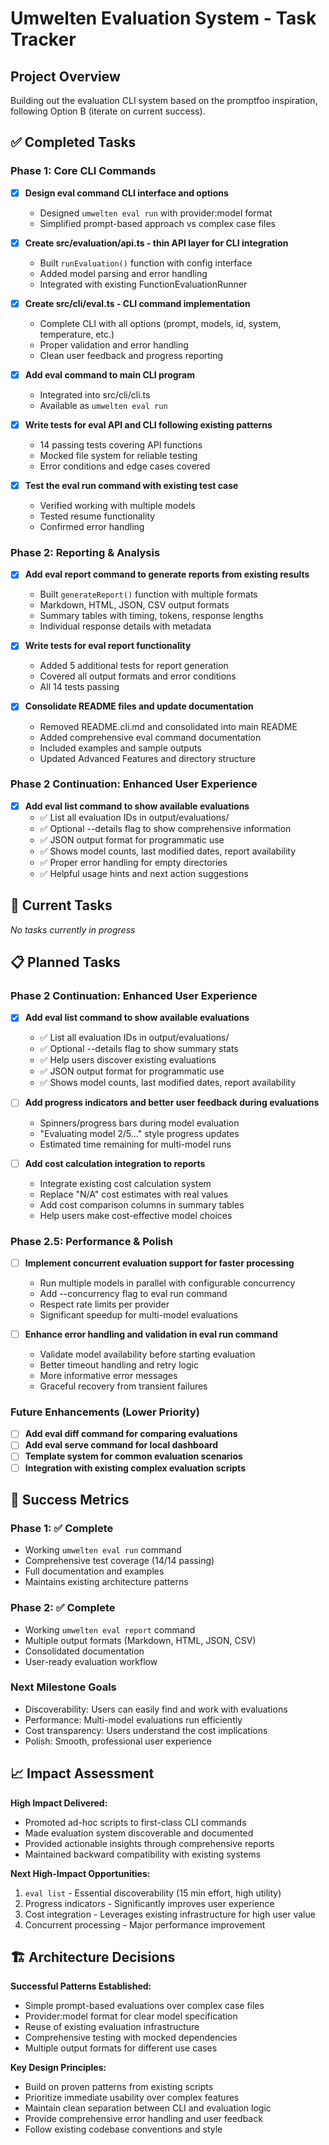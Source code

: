 # Umwelten Evaluation System - Task Tracker

## Project Overview
Building out the evaluation CLI system based on the promptfoo inspiration, following Option B (iterate on current success).

## ✅ Completed Tasks

### Phase 1: Core CLI Commands
- [x] **Design eval command CLI interface and options**
  - Designed `umwelten eval run` with provider:model format
  - Simplified prompt-based approach vs complex case files
  
- [x] **Create src/evaluation/api.ts - thin API layer for CLI integration**
  - Built `runEvaluation()` function with config interface
  - Added model parsing and error handling
  - Integrated with existing FunctionEvaluationRunner
  
- [x] **Create src/cli/eval.ts - CLI command implementation**  
  - Complete CLI with all options (prompt, models, id, system, temperature, etc.)
  - Proper validation and error handling
  - Clean user feedback and progress reporting
  
- [x] **Add eval command to main CLI program**
  - Integrated into src/cli/cli.ts
  - Available as `umwelten eval run`
  
- [x] **Write tests for eval API and CLI following existing patterns**
  - 14 passing tests covering API functions
  - Mocked file system for reliable testing  
  - Error conditions and edge cases covered
  
- [x] **Test the eval run command with existing test case**
  - Verified working with multiple models
  - Tested resume functionality
  - Confirmed error handling

### Phase 2: Reporting & Analysis  
- [x] **Add eval report command to generate reports from existing results**
  - Built `generateReport()` function with multiple formats
  - Markdown, HTML, JSON, CSV output formats
  - Summary tables with timing, tokens, response lengths
  - Individual response details with metadata
  
- [x] **Write tests for eval report functionality**
  - Added 5 additional tests for report generation
  - Covered all output formats and error conditions
  - All 14 tests passing
  
- [x] **Consolidate README files and update documentation**
  - Removed README.cli.md and consolidated into main README
  - Added comprehensive eval command documentation  
  - Included examples and sample outputs
  - Updated Advanced Features and directory structure

### Phase 2 Continuation: Enhanced User Experience  
- [x] **Add eval list command to show available evaluations**
  - ✅ List all evaluation IDs in output/evaluations/
  - ✅ Optional --details flag to show comprehensive information  
  - ✅ JSON output format for programmatic use
  - ✅ Shows model counts, last modified dates, report availability
  - ✅ Proper error handling for empty directories
  - ✅ Helpful usage hints and next action suggestions

## 🚧 Current Tasks

*No tasks currently in progress*

## 📋 Planned Tasks

### Phase 2 Continuation: Enhanced User Experience
- [x] **Add eval list command to show available evaluations**
  - ✅ List all evaluation IDs in output/evaluations/
  - ✅ Optional --details flag to show summary stats
  - ✅ Help users discover existing evaluations
  - ✅ JSON output format for programmatic use
  - ✅ Shows model counts, last modified dates, report availability
  
- [ ] **Add progress indicators and better user feedback during evaluations**
  - Spinners/progress bars during model evaluation
  - "Evaluating model 2/5..." style progress updates
  - Estimated time remaining for multi-model runs
  
- [ ] **Add cost calculation integration to reports**
  - Integrate existing cost calculation system
  - Replace "N/A" cost estimates with real values
  - Add cost comparison columns in summary tables
  - Help users make cost-effective model choices

### Phase 2.5: Performance & Polish  
- [ ] **Implement concurrent evaluation support for faster processing**
  - Run multiple models in parallel with configurable concurrency
  - Add --concurrency flag to eval run command
  - Respect rate limits per provider
  - Significant speedup for multi-model evaluations
  
- [ ] **Enhance error handling and validation in eval run command**
  - Validate model availability before starting evaluation
  - Better timeout handling and retry logic
  - More informative error messages
  - Graceful recovery from transient failures

### Future Enhancements (Lower Priority)
- [ ] **Add eval diff command for comparing evaluations**
- [ ] **Add eval serve command for local dashboard**
- [ ] **Template system for common evaluation scenarios**
- [ ] **Integration with existing complex evaluation scripts**

## 🎯 Success Metrics

### Phase 1: ✅ Complete
- Working `umwelten eval run` command
- Comprehensive test coverage (14/14 passing)
- Full documentation and examples
- Maintains existing architecture patterns

### Phase 2: ✅ Complete  
- Working `umwelten eval report` command
- Multiple output formats (Markdown, HTML, JSON, CSV)
- Consolidated documentation
- User-ready evaluation workflow

### Next Milestone Goals
- Discoverability: Users can easily find and work with evaluations
- Performance: Multi-model evaluations run efficiently  
- Cost transparency: Users understand the cost implications
- Polish: Smooth, professional user experience

## 📈 Impact Assessment

**High Impact Delivered:**
- Promoted ad-hoc scripts to first-class CLI commands
- Made evaluation system discoverable and documented
- Provided actionable insights through comprehensive reports
- Maintained backward compatibility with existing systems

**Next High-Impact Opportunities:**
1. `eval list` - Essential discoverability (15 min effort, high utility)
2. Progress indicators - Significantly improves user experience
3. Cost integration - Leverages existing infrastructure for high user value
4. Concurrent processing - Major performance improvement

## 🏗️ Architecture Decisions

**Successful Patterns Established:**
- Simple prompt-based evaluations over complex case files
- Provider:model format for clear model specification
- Reuse of existing evaluation infrastructure  
- Comprehensive testing with mocked dependencies
- Multiple output formats for different use cases

**Key Design Principles:**
- Build on proven patterns from existing scripts
- Prioritize immediate usability over complex features
- Maintain clean separation between CLI and evaluation logic
- Provide comprehensive error handling and user feedback
- Follow existing codebase conventions and style